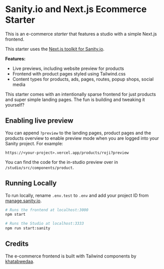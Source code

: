 # Sanity.io and Next.js Ecommerce Starter

This is an e-commerce *starter* that features a studio with a simple Next.js frontend.

This starter uses the [Next.js toolkit for Sanity.io](https://github.com/sanity-io/next-sanity).

**Features:**

* Live previews, including website preview for products
* Frontend with product pages styled using Tailwind.css
* Content types for products, ads, pages, routes, popup shops, social media

This starter comes with an intentionally sparse frontend for just products and super simple landing pages. The fun is building and tweaking it yourself?

## Enabling live preview

You can append `?preview` to the landing pages, product pages and the products overview to enable preview mode when you are logged into your Sanity project. For example:

`https://<your-project>.vercel.app/products/roji?preview`

You can find the code for the in-studio preview over in `/studio/src/components/product`.

## Running Locally

To run locally, rename `.env.test` to `.env` and add your project ID from [manage.sanity.io](https://manage.sanity.io). 

```bash
# Runs the frontend at localhost:3000
npm start

# Runs the Studio at localhost:3333
npm run start:sanity
```

## Credits

The e-commerce frontend is built with Tailwind components by [khatabwedaa](https://tailwindcomponents.com/u/khatabwedaa).
